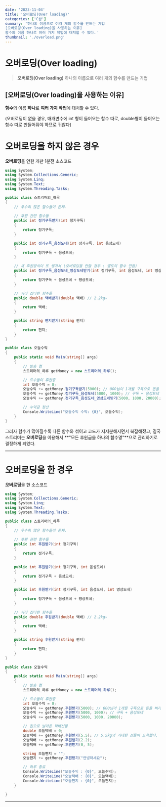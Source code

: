 ```yaml
---
date: '2023-11-04'
title: '오버로딩(Over loading)'
categories: ['C샵']
summary: '하나의 이름으로 여러 개의 함수를 만드는 기법
[오버로딩(Over loading)을 사용하는 이유]
함수의 이름 하나로 여러 가지 작업에 대처할 수 있다.'
thumbnail: './overload.png'
---
```



# 오버로딩(Over loading)

> **오버로딩(Over loading)**
하나의 이름으로 여러 개의 함수를 만드는 기법

## [오버로딩(Over loading)을 사용하는 이유]

**함수**의 이름 **하나**로 **여러 가지 작업**에 대처할 수 있다.

(오버로딩이 없을 경우,
매개변수에 int 형이 들어오는 함수 따로,
double형이 들어오는 함수 따로 만들어줘야 하므로 귀찮다)



# 오버로딩을 하지 않은 경우


**오버로딩**을 안한 개판 1분전 소스코드

```csharp
using System;
using System.Collections.Generic;
using System.Linq;
using System.Text;
using System.Threading.Tasks;

public class 스트리머의_하루
{
    // 무수히 많은 함수들이 존재.
    
    // 후원 관련 함수들
    public int 정기구독받기(int 정기구독)
    {
        return 정기구독;
    }

    public int 정기구독_음성도네(int 정기구독, int 음성도네)
    {
        return 정기구독 + 음성도네;
    }

    // 새 후원방식이 또 생겨서 (오버로딩을 안쓸 경우 : 별도의 함수 만듬)
    public int 정기구독_음성도네_영상도네받기(int 정기구독, int 음성도네, int 영상도네)
    {
        return 정기구독 + 음성도네 + 영상도네;
    }

    // 기타 잡다한 함수들
    public double 택배받기(double 택배) // 2.2kg~
    {
        return 택배;
    }

    public string 편지받기(string 편지)
    {
        return 편지;
    }
}

public class 오늘수익
{
    public static void Main(string[] args)
    {
        // 방송 켬
        스트리머의_하루 getMoney = new 스트리머의_하루();

        // 트수들이 후원중
        int 오늘수익 = 0;
        오늘수익 += getMoney.정기구독받기(5000); // OOO님이 1개월 구독으로 돈을 버리셨습니다.
        오늘수익 += getMoney.정기구독_음성도네(5000, 1000); // 구독 + 음성도네
        오늘수익 += getMoney.정기구독_음성도네_영상도네받기(5000, 1000, 20000);

        // 수익금 정산
        Console.WriteLine("오늘수익 수익: {0}", 오늘수익);
    }
}
```



그러자 함수가 많아질수록 다른 함수와 섞이고 코드가 지저분해지면서 복잡해졌고,
결국 스트리머는 **오버로딩**을 이용해서
**"모든 후원금을 하나의 함수명"**으로 관리하기로 결정하게 되었다.

---

# 오버로딩을 한 경우

**오버로딩**을 한 소스코드

```csharp
using System;
using System.Collections.Generic;
using System.Linq;
using System.Text;
using System.Threading.Tasks;

public class 스트리머의_하루
{
    // 무수히 많은 함수들이 존재.
    
    // 후원 관련 함수들
    public int 후원받기(int 정기구독)
    {
        return 정기구독;
    }

    public int 후원받기(int 정기구독, int 음성도네)
    {
        return 정기구독 + 음성도네;
    }

    public int 후원받기(int 정기구독, int 음성도네, int 영상도네)
    {
        return 정기구독 + 음성도네 + 영상도네;
    }

    // 기타 잡다한 함수들
    public double 후원받기(double 택배) // 2.2kg~
    {
        return 택배;
    }

    public string 후원받기(string 편지)
    {
        return 편지;
    }
}

public class 오늘수익
{
    public static void Main(string[] args)
    {
        // 방송 켬
        스트리머의_하루 getMoney = new 스트리머의_하루();

        // 트수들이 후원중
        int 오늘수익 = 0;
        오늘수익 += getMoney.후원받기(5000); // OOO님이 1개월 구독으로 돈을 버리셨습니다.
        오늘수익 += getMoney.후원받기(5000, 1000); // 구독 + 음성도네
        오늘수익 += getMoney.후원받기(5000, 1000, 20000);

        // 집으로 날아온 택배선물
        double 오늘택배 = 0;
        오늘택배 += getMoney.후원받기(5.5); // 5.5kg의 거대한 선물이 도착했다.
        오늘택배 += getMoney.후원받기(2.2);
        오늘택배 += getMoney.후원받기(0, 5);

        string 오늘편지 = "";
        오늘편지 += getMoney.후원받기("안녕하세요");

        // 하루 종료
        Console.WriteLine("오늘수익 : {0}", 오늘수익);
        Console.WriteLine("오늘택배 : {0}", 오늘택배);
        Console.WriteLine("오늘편지 : {0}", 오늘편지);
    }

}
```
---

